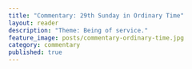```yaml
---
title: "Commentary: 29th Sunday in Ordinary Time"
layout: reader
description: "Theme: Being of service."
feature_image: posts/commentary-ordinary-time.jpg
category: commentary
published: true
---
```

